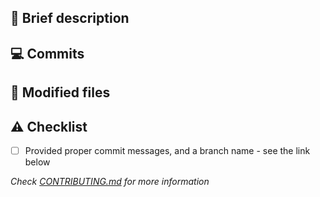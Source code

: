 ## :memo:  Brief description
<!-- Diff summary - START -->
<!-- Diff summary - END -->


<!-- Write you description here -->


## :computer:  Commits
<!-- Diff commits - START -->
<!-- Diff commits - END -->


## :file_folder:  Modified files
<!-- Diff files - START -->
<!-- Diff files - END -->


## :warning:  Checklist
* [ ] Provided proper commit messages, and a branch name - see the link below


*Check [CONTRIBUTING.md](https://github.com/brainly/prod-infra-common-utils/blob/master/CONTRIBUTING.md) for more information*
